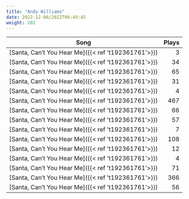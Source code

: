```yaml
---
title: "Andy Williams"
date: 2022-12-08/2022T06:49:45
weight: 202
---
```




 Song | Plays 
----- | -----:
[Santa, Can’t You Hear Me]({{< ref 't192361761'>}}) | 3
[Santa, Can’t You Hear Me]({{< ref 't192361761'>}}) | 34
[Santa, Can’t You Hear Me]({{< ref 't192361761'>}}) | 65
[Santa, Can’t You Hear Me]({{< ref 't192361761'>}}) | 31
[Santa, Can’t You Hear Me]({{< ref 't192361761'>}}) | 4
[Santa, Can’t You Hear Me]({{< ref 't192361761'>}}) | 467
[Santa, Can’t You Hear Me]({{< ref 't192361761'>}}) | 66
[Santa, Can’t You Hear Me]({{< ref 't192361761'>}}) | 57
[Santa, Can’t You Hear Me]({{< ref 't192361761'>}}) | 7
[Santa, Can’t You Hear Me]({{< ref 't192361761'>}}) | 108
[Santa, Can’t You Hear Me]({{< ref 't192361761'>}}) | 12
[Santa, Can’t You Hear Me]({{< ref 't192361761'>}}) | 4
[Santa, Can’t You Hear Me]({{< ref 't192361761'>}}) | 71
[Santa, Can’t You Hear Me]({{< ref 't192361761'>}}) | 366
[Santa, Can’t You Hear Me]({{< ref 't192361761'>}}) | 56
